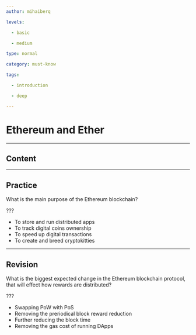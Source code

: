 ```yaml
---
author: mihaiberq

levels:

  - basic

  - medium

type: normal

category: must-know

tags:

  - introduction

  - deep

---
```

# Ethereum and Ether

---
## Content



---
## Practice

What is the main purpose of the Ethereum blockchain?

???

* To store and run distributed apps
* To track digital coins ownership
* To speed up digital transactions
* To create and breed cryptokitties

---
## Revision

What is the biggest expected change in the Ethereum blockchain protocol, that will effect how rewards are distributed?

???

* Swapping PoW with PoS
* Removing the preriodical block reward reduction
* Further reducing the block time
* Removing the gas cost of running DApps


